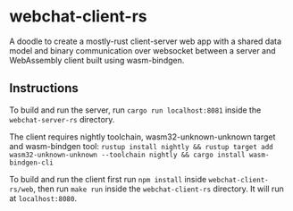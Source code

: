 # webchat-client-rs

A doodle to create a mostly-rust client-server web app with a shared data model and binary communication over websocket between a server and WebAssembly client built using wasm-bindgen.

## Instructions

To build and run the server, run `cargo run localhost:8081` inside the `webchat-server-rs` directory.

The client requires nightly toolchain, wasm32-unknown-unknown target and wasm-bindgen tool: `rustup install nightly && rustup target add wasm32-unknown-unknown --toolchain nightly && cargo install wasm-bindgen-cli`

To build and run the client first run `npm install` inside `webchat-client-rs/web`, then run `make run` inside the `webchat-client-rs` directory. It will run at `localhost:8080`.
